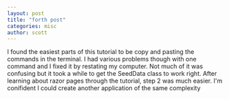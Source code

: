 ```yaml
---
layout: post
title: "forth post"
categories: misc
author: scott
---
```



I found the easiest parts of this tutorial to be copy and pasting the commands in the terminal. I had various problems though with one command and I fixed it by restating my computer. Not much of it was confusing but it took a while to get the SeedData class to work right. After learning about razor pages through the tutorial, step 2 was much easier. I'm conifident I could create another application of the same complexity 